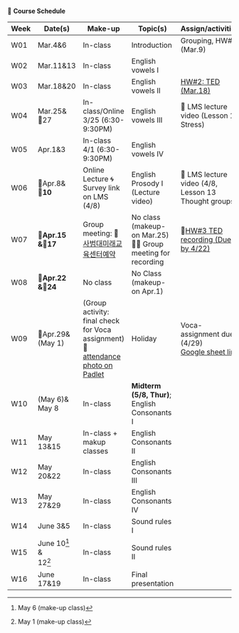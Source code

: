 🌱 **Course Schedule**

| Week | Date(s) | Make-up|Topic(s) | Assign/activities | 
|------|------|----|------|--------|
|  W01    |Mar.4&6|In-class|Introduction| Grouping, HW#1 (Mar.9)       |       
|  W02    |Mar.11&13|In-class| English vowels I |        |       
|  W03    |Mar.18&20|In-class| English vowels II |   [HW#2: TED (Mar.18)](https://docs.google.com/spreadsheets/d/1vi-wOJEFpXNWInfcKEZKqiuNFzOQtib5_1R3qyT6N9E/edit?usp=sharing)     |       
|  W04    |Mar.25&<br>💜27|In-class/Online <br>3/25 (6:30-9:30PM)|  English vowels III | 💓 LMS lecture video (Lesson 10 Stress) |       
|  W05    |Apr.1&3|In-class <br>4/1 (6:30-9:30PM)| English vowels IV |        |       
|  W06    |💜Apr.8&<br>💜**10**|Online Lecture 🌀Survey link on LMS (4/8)| English Prosody I (Lecture video) |💓 LMS lecture video (4/8, Lesson 13 Thought groups)        |       
|  W07    |**💜Apr.15<br>&💜17**|Group meeting: 📌[사범대미래교육센터예약](https://www.gnu.ac.kr/sadae/cm/cntnts/cntntsView.do?mi=9038&cntntsId=4820) | No class (makeup-on Mar.25)<br>👫💓  Group meeting for recording |   📌[HW#3 TED recording (Due by 4/22)](https://padlet.com/mirankim316/S25Engpro)     |       
|  W08    |**💜Apr.22<br>&💜24**| No class| No Class (makeup-on Apr.1)|       |       
|  W09    |💜Apr.29& <br>(May 1)|(Group activity: final check for Voca assignment) 📌[attendance photo on Padlet](https://padlet.com/mirankim316/S25Engpro)| Holiday |Voca-assignment due (4/29) <br> [Google sheet link](https://docs.google.com/spreadsheets/d/1Mdg9aSWt71uqkwoK5xU2v2sO9QMYxl-uEhCRW4ogwno/edit?usp=sharing)       |       
|  W10    |(May 6)&<br>May 8|In-class|**Midterm (5/8, Thur)**;<br>English Consonants I |        |       
|  W11    |May 13&15| In-class + makup classes|English Consonants II |        |       
|  W12    |May 20&22|In-class |English Consonants III |        |       
|  W13    |May 27&29| In-class|English Consonants IV|        |       
|  W14    |June 3&5|In-class |Sound rules I |        |       
|  W15    |June 10[^1] & <br>12[^2]| In-class|Sound rules II |        |       
|  W16    |June 17&19| In-class|Final presentation |        |       

[^1]: May 6 (make-up class)
[^2]: May 1 (make-up class)

